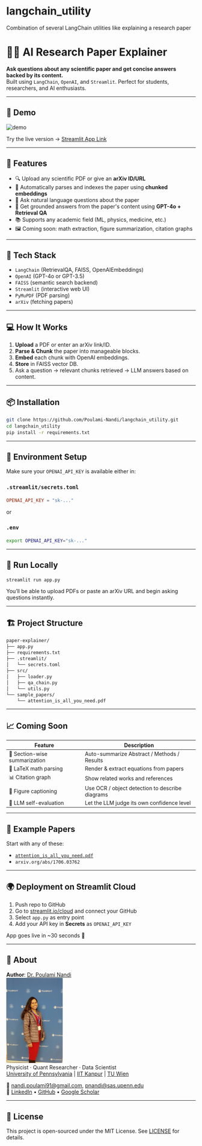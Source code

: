 # langchain_utility
Combination of several LangChain utilities like explaining a research paper
# 🧑‍🔬 AI Research Paper Explainer

**Ask questions about any scientific paper and get concise answers backed by its content.**  
Built using `LangChain`, `OpenAI`, and `Streamlit`. Perfect for students, researchers, and AI enthusiasts.

---

## 🚀 Demo

![demo](docs/demo.gif)

Try the live version → [Streamlit App Link](https://your-streamlit-link-here)

---

## 📂 Features

- 🔍 Upload any scientific PDF or give an **arXiv ID/URL**
- 🧠 Automatically parses and indexes the paper using **chunked embeddings**
- 💬 Ask natural language questions about the paper
- 📄 Get grounded answers from the paper's content using **GPT-4o + Retrieval QA**
- 📚 Supports any academic field (ML, physics, medicine, etc.)
- 🖼️ Coming soon: math extraction, figure summarization, citation graphs

---

## 🧱 Tech Stack

- `LangChain` (RetrievalQA, FAISS, OpenAIEmbeddings)
- `OpenAI` (GPT-4o or GPT-3.5)
- `FAISS` (semantic search backend)
- `Streamlit` (interactive web UI)
- `PyMuPDF` (PDF parsing)
- `arXiv` (fetching papers)

---

## 💻 How It Works

1. **Upload** a PDF or enter an arXiv link/ID.
2. **Parse & Chunk** the paper into manageable blocks.
3. **Embed** each chunk with OpenAI embeddings.
4. **Store** in FAISS vector DB.
5. Ask a question → relevant chunks retrieved → LLM answers based on content.

---

## 📦 Installation

```bash
git clone https://github.com/Poulami-Nandi/langchain_utility.git
cd langchain_utility
pip install -r requirements.txt
```

---

## 🔐 Environment Setup

Make sure your `OPENAI_API_KEY` is available either in:

### `.streamlit/secrets.toml`
```toml
OPENAI_API_KEY = "sk-..."
```

or

### `.env`
```bash
export OPENAI_API_KEY="sk-..."
```

---

## 🧪 Run Locally

```bash
streamlit run app.py
```

You’ll be able to upload PDFs or paste an arXiv URL and begin asking questions instantly.

---

## 🏗 Project Structure

```
paper-explainer/
├── app.py
├── requirements.txt
├── .streamlit/
│   └── secrets.toml
├── src/
│   ├── loader.py
│   ├── qa_chain.py
│   └── utils.py
└── sample_papers/
    └── attention_is_all_you_need.pdf
```

---

## 📈 Coming Soon

| Feature | Description |
|---------|-------------|
| 🎯 Section-wise summarization | Auto-summarize Abstract / Methods / Results |
| 🧮 LaTeX math parsing         | Render & extract equations from papers       |
| 📊 Citation graph            | Show related works and references            |
| 📸 Figure captioning         | Use OCR / object detection to describe diagrams |
| 🤖 LLM self-evaluation       | Let the LLM judge its own confidence level   |

---

## 📃 Example Papers

Start with any of these:

- [`attention_is_all_you_need.pdf`](sample_papers/attention_is_all_you_need.pdf)
- `arxiv.org/abs/1706.03762`

---

## 🌍 Deployment on Streamlit Cloud

1. Push repo to GitHub
2. Go to [streamlit.io/cloud](https://streamlit.io/cloud) and connect your GitHub
3. Select `app.py` as entry point
4. Add your API key in **Secrets** as `OPENAI_API_KEY`

App goes live in ~30 seconds 🎉

---

## 🙋 About

**Author**: [Dr. Poulami Nandi](https://www.linkedin.com/in/poulami-nandi/)  
<img src="https://github.com/Poulami-Nandi/IV_surface_analyzer/raw/main/images/own/own_image.jpg" alt="Profile" width="150"/>  
Physicist · Quant Researcher · Data Scientist  
[University of Pennsylvania](https://live-sas-physics.pantheon.sas.upenn.edu/people/poulami-nandi) | [IIT Kanpur](https://www.iitk.ac.in/) | [TU Wien](http://www.itp.tuwien.ac.at/CPT/index.htm?date=201838&cats=xbrbknmztwd)

📧 [nandi.poulami91@gmail.com](mailto:nandi.poulami91@gmail.com), [pnandi@sas.upenn.edu](mailto:pnandi@sas.upenn.edu)  
🔗 [LinkedIn](https://www.linkedin.com/in/poulami-nandi-a8a12917b/) • [GitHub](https://github.com/Poulami-Nandi) • [Google Scholar](https://scholar.google.co.in/citations?user=bOYJeAYAAAAJ&hl=en)  

---

## 📄 License

This project is open-sourced under the MIT License. See [LICENSE](LICENSE) for details.
